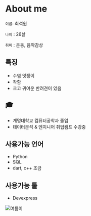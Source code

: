 # About me

`이름`: 최석원

`나이` : 26살

`취미` : 운동, 음악감상

## 특징
- 수염 멋쟁이
- 착함
- 크고 귀여운 반려견이 있음

## 🎓
- 계명대학교 컴퓨터공학과 졸업
- 데이터분석 & 엔지니어 취업캠프 수강중

## 사용가능 언어
- Python
- SQL
- dart, c++ 조금

## 사용가능 툴
- Devexpress


![여름이](summer.png)